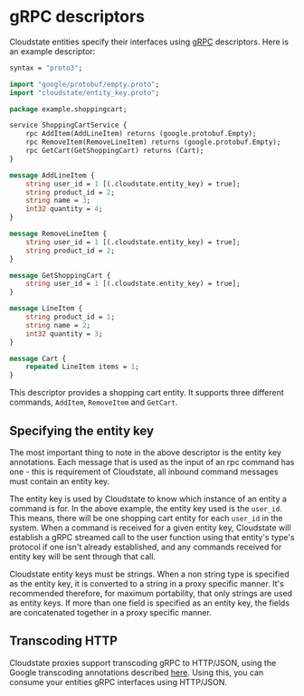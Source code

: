 # gRPC descriptors

Cloudstate entities specify their interfaces using [gRPC](https://grpc.io) descriptors. Here is an example descriptor:

```proto
syntax = "proto3";

import "google/protobuf/empty.proto";
import "cloudstate/entity_key.proto";

package example.shoppingcart;

service ShoppingCartService {
    rpc AddItem(AddLineItem) returns (google.protobuf.Empty);
    rpc RemoveItem(RemoveLineItem) returns (google.protobuf.Empty);
    rpc GetCart(GetShoppingCart) returns (Cart);
}

message AddLineItem {
    string user_id = 1 [(.cloudstate.entity_key) = true];
    string product_id = 2;
    string name = 3;
    int32 quantity = 4;
}

message RemoveLineItem {
    string user_id = 1 [(.cloudstate.entity_key) = true];
    string product_id = 2;
}

message GetShoppingCart {
    string user_id = 1 [(.cloudstate.entity_key) = true];
}

message LineItem {
    string product_id = 1;
    string name = 2;
    int32 quantity = 3;
}

message Cart {
    repeated LineItem items = 1;
}
```

This descriptor provides a shopping cart entity. It supports three different commands, `AddItem`, `RemoveItem` and `GetCart`.

## Specifying the entity key

The most important thing to note in the above descriptor is the entity key annotations. Each message that is used as the input of an rpc command has one - this is requirement of Cloudstate, all inbound command messages must contain an entity key.

The entity key is used by Cloudstate to know which instance of an entity a command is for. In the above example, the entity key used is the `user_id`. This means, there will be one shopping cart entity for each `user_id` in the system. When a command is received for a given entity key, Cloudstate will establish a gRPC streamed call to the user function using that entity's type's protocol if one isn't already established, and any commands received for entity key will be sent through that call.

Cloudstate entity keys must be strings. When a non string type is specified as the entity key, it is converted to a string in a proxy specific manner. It's recommended therefore, for maximum portability, that only strings are used as entity keys. If more than one field is specified as an entity key, the fields are concatenated together in a proxy specific manner.

## Transcoding HTTP

Cloudstate proxies support transcoding gRPC to HTTP/JSON, using the Google transcoding annotations described [here](https://cloud.google.com/endpoints/docs/grpc/transcoding). Using this, you can consume your entities gRPC interfaces using HTTP/JSON.